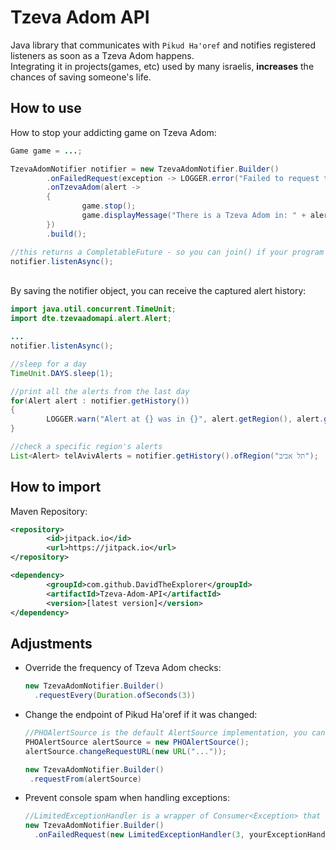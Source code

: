 # Tzeva Adom API
Java library that communicates with `Pikud Ha'oref` and notifies registered listeners as soon as a Tzeva Adom happens.\
Integrating it in projects(games, etc) used by many israelis, **increases** the chances of saving someone's life.

## How to use
How to stop your addicting game on Tzeva Adom:
```java
Game game = ...;

TzevaAdomNotifier notifier = new TzevaAdomNotifier.Builder()
        .onFailedRequest(exception -> LOGGER.error("Failed to request the latest alert from Pikud Haoref", exception))
        .onTzevaAdom(alert ->
        {
                game.stop();
                game.displayMessage("There is a Tzeva Adom in: " + alert.getRegion());
        })
        .build();

//this returns a CompletableFuture - so you can join() if your program needs to stay silent until a Tzeva Adom happens
notifier.listenAsync();
```
\
By saving the notifier object, you can receive the captured alert history:
```java
import java.util.concurrent.TimeUnit;
import dte.tzevaadomapi.alert.Alert;

...
notifier.listenAsync();

//sleep for a day
TimeUnit.DAYS.sleep(1);

//print all the alerts from the last day
for(Alert alert : notifier.getHistory()) 
{
        LOGGER.warn("Alert at {} was in {}", alert.getRegion(), alert.getDate());
}

//check a specific region's alerts
List<Alert> telAvivAlerts = notifier.getHistory().ofRegion("תל אביב");
```

## How to import
Maven Repository:
```xml
<repository>
        <id>jitpack.io</id>
        <url>https://jitpack.io</url>
</repository>
```

```xml
<dependency>
        <groupId>com.github.DavidTheExplorer</groupId>
        <artifactId>Tzeva-Adom-API</artifactId>
        <version>[latest version]</version>
</dependency>
```


## Adjustments
- Override the frequency of Tzeva Adom checks:
  ```java
  new TzevaAdomNotifier.Builder()
  	.requestEvery(Duration.ofSeconds(3))
  ```
  
-  Change the endpoint of Pikud Ha'oref if it was changed:
   ```java
   //PHOAlertSource is the default AlertSource implementation, you can also implement your own.
   PHOAlertSource alertSource = new PHOAlertSource();
   alertSource.changeRequestURL(new URL("..."));
   
   new TzevaAdomNotifier.Builder()
   	.requestFrom(alertSource)
   ```
   
- Prevent console spam when handling exceptions:
  ```java
  //LimitedExceptionHandler is a wrapper of Consumer<Exception> that stops handling after X times
  new TzevaAdomNotifier.Builder()
  	.onFailedRequest(new LimitedExceptionHandler(3, yourExceptionHandler));
   ```

